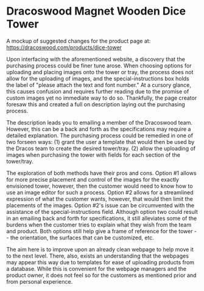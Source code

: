 # Dracoswood Magnet Wooden Dice Tower
A mockup of suggested changes for the product page at: https://dracoswood.com/products/dice-tower

Upon interfacing with the aforementioned website, a discovery that the purchasing process could be finer tune arose. When choosing options for uploading and placing images onto the tower or tray, the process does not allow for the uploading of images, and the special-instructions box holds the label of "please attach the text and font number." At a cursory glance, this causes confusion and requires further reading due to the promise of custom images yet no immediate way to do so. Thankfully, the page creator foresaw this and created a full on description laying out the purchasing process.

The description leads you to emailing a member of the Dracoswood team. However, this can be a back and forth as the specifications may require a detailed explanation. The purchasing process could be remedied in one of two forseen ways: (1) grant the user a template that would then be used by the Dracos team to create the desired tower/tray. (2) allow the uploading of images when purchasing the tower with fields for each section of the tower/tray.

The exploration of both methods have their pros and cons. Option #1 allows for more precise placement and control of the images for the exactly envisioned tower, however, then the customer would need to know how to use an image editor for such a process. Option #2 allows for a streamlined expression of what the customer wants, however, that would then limit the placements of the images. Option #2's issue can be circumvented with the assistance of the special-instructions field. Although option two could result in an emailing back and forth for specifications, it still alleviates some of the burdens when the customer tries to explain what they wish from the  team and product. Both options still help give a frame of reference for the tower -- the orientation, the surfaces that can be customized, etc.

The aim here is to improve upon an already clean webpage to help move it to the next level. There, also, exists an understanding that the webpages may appear this way due to templates for ease of uploading products from a database. While this is convenient for the webpage managers and the product owner, it does not feel so for the customers as mentioned prior and from personal experience.
